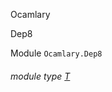 Ocamlary

Dep8

Module `Ocamlary.Dep8`

<a id="module-type-T"></a>

###### module type [T](Ocamlary.Dep8.module-type-T.md)
